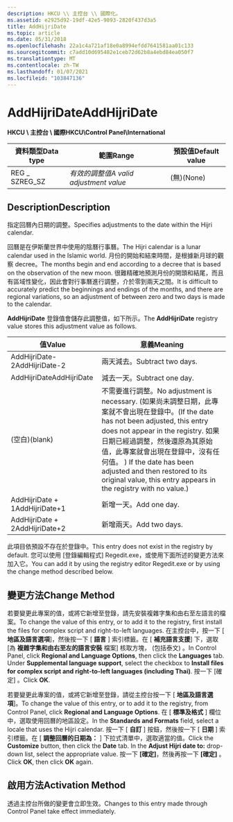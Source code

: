 ```yaml
---
description: HKCU \\ 主控台 \\ 國際化。
ms.assetid: e2925d92-19df-42e5-9893-2820f437d3a5
title: AddHijriDate
ms.topic: article
ms.date: 05/31/2018
ms.openlocfilehash: 22a1c4a721af18e0a8994efdd7641581aa01c133
ms.sourcegitcommit: c7add10d695482e1ceb72d62b8a4ebd84ea050f7
ms.translationtype: MT
ms.contentlocale: zh-TW
ms.lasthandoff: 01/07/2021
ms.locfileid: "103847136"
---
```

# <a name="addhijridate"></a><span data-ttu-id="b697b-103">AddHijriDate</span><span class="sxs-lookup"><span data-stu-id="b697b-103">AddHijriDate</span></span>

<span data-ttu-id="b697b-104">**HKCU \\ 主控台 \\ 國際**</span><span class="sxs-lookup"><span data-stu-id="b697b-104">**HKCU\\Control Panel\\International**</span></span>



| <span data-ttu-id="b697b-105">資料類型</span><span class="sxs-lookup"><span data-stu-id="b697b-105">Data type</span></span> | <span data-ttu-id="b697b-106">範圍</span><span class="sxs-lookup"><span data-stu-id="b697b-106">Range</span></span>                      | <span data-ttu-id="b697b-107">預設值</span><span class="sxs-lookup"><span data-stu-id="b697b-107">Default value</span></span> |
|-----------|----------------------------|---------------|
| <span data-ttu-id="b697b-108">REG \_ SZ</span><span class="sxs-lookup"><span data-stu-id="b697b-108">REG\_SZ</span></span>   | <span data-ttu-id="b697b-109">*有效的調整值*</span><span class="sxs-lookup"><span data-stu-id="b697b-109">*A valid adjustment value*</span></span> | <span data-ttu-id="b697b-110">(無)</span><span class="sxs-lookup"><span data-stu-id="b697b-110">(None)</span></span>        |



 

## <a name="description"></a><span data-ttu-id="b697b-111">Description</span><span class="sxs-lookup"><span data-stu-id="b697b-111">Description</span></span>

<span data-ttu-id="b697b-112">指定回曆內日期的調整。</span><span class="sxs-lookup"><span data-stu-id="b697b-112">Specifies adjustments to the date within the Hijri calendar.</span></span>

<span data-ttu-id="b697b-113">回曆是在伊斯蘭世界中使用的陰曆行事曆。</span><span class="sxs-lookup"><span data-stu-id="b697b-113">The Hijri calendar is a lunar calendar used in the Islamic world.</span></span> <span data-ttu-id="b697b-114">月份的開始和結束時間，是根據新月球的觀察 decree。</span><span class="sxs-lookup"><span data-stu-id="b697b-114">The months begin and end according to a decree that is based on the observation of the new moon.</span></span> <span data-ttu-id="b697b-115">很難精確地預測月份的開頭和結尾，而且有區域性變化，因此會對行事曆進行調整，介於零到兩天之間。</span><span class="sxs-lookup"><span data-stu-id="b697b-115">It is difficult to accurately predict the beginnings and endings of the months, and there are regional variations, so an adjustment of between zero and two days is made to the calendar.</span></span>

<span data-ttu-id="b697b-116">**AddHijriDate** 登錄值會儲存此調整值，如下所示。</span><span class="sxs-lookup"><span data-stu-id="b697b-116">The **AddHijriDate** registry value stores this adjustment value as follows.</span></span>



| <span data-ttu-id="b697b-117">值</span><span class="sxs-lookup"><span data-stu-id="b697b-117">Value</span></span>          | <span data-ttu-id="b697b-118">意義</span><span class="sxs-lookup"><span data-stu-id="b697b-118">Meaning</span></span>                                                                                                                                                                                                                               |
|----------------|---------------------------------------------------------------------------------------------------------------------------------------------------------------------------------------------------------------------------------------|
| <span data-ttu-id="b697b-119">AddHijriDate-2</span><span class="sxs-lookup"><span data-stu-id="b697b-119">AddHijriDate-2</span></span> | <span data-ttu-id="b697b-120">兩天減去。</span><span class="sxs-lookup"><span data-stu-id="b697b-120">Subtract two days.</span></span>                                                                                                                                                                                                                    |
| <span data-ttu-id="b697b-121">AddHijriDate</span><span class="sxs-lookup"><span data-stu-id="b697b-121">AddHijriDate</span></span>   | <span data-ttu-id="b697b-122">減去一天。</span><span class="sxs-lookup"><span data-stu-id="b697b-122">Subtract one day.</span></span>                                                                                                                                                                                                                     |
| <span data-ttu-id="b697b-123">(空白)</span><span class="sxs-lookup"><span data-stu-id="b697b-123">(blank)</span></span>        | <span data-ttu-id="b697b-124">不需要進行調整。</span><span class="sxs-lookup"><span data-stu-id="b697b-124">No adjustment is necessary.</span></span> <span data-ttu-id="b697b-125"> (如果尚未調整日期，此專案就不會出現在登錄中。</span><span class="sxs-lookup"><span data-stu-id="b697b-125">(If the date has not been adjusted, this entry does not appear in the registry.</span></span> <span data-ttu-id="b697b-126">如果日期已經過調整，然後還原為其原始值，此專案就會出現在登錄中，沒有任何值。 ) </span><span class="sxs-lookup"><span data-stu-id="b697b-126">If the date has been adjusted and then restored to its original value, this entry appears in the registry with no value.)</span></span> |
| <span data-ttu-id="b697b-127">AddHijriDate + 1</span><span class="sxs-lookup"><span data-stu-id="b697b-127">AddHijriDate+1</span></span> | <span data-ttu-id="b697b-128">新增一天。</span><span class="sxs-lookup"><span data-stu-id="b697b-128">Add one day.</span></span>                                                                                                                                                                                                                          |
| <span data-ttu-id="b697b-129">AddHijriDate + 2</span><span class="sxs-lookup"><span data-stu-id="b697b-129">AddHijriDate+2</span></span> | <span data-ttu-id="b697b-130">新增兩天。</span><span class="sxs-lookup"><span data-stu-id="b697b-130">Add two days.</span></span>                                                                                                                                                                                                                         |



 

<span data-ttu-id="b697b-131">此項目依預設不存在於登錄中。</span><span class="sxs-lookup"><span data-stu-id="b697b-131">This entry does not exist in the registry by default.</span></span> <span data-ttu-id="b697b-132">您可以使用 [登錄編輯程式] Regedit.exe，或使用下面所述的變更方法來加入它。</span><span class="sxs-lookup"><span data-stu-id="b697b-132">You can add it by using the registry editor Regedit.exe or by using the change method described below.</span></span>

## <a name="change-method"></a><span data-ttu-id="b697b-133">變更方法</span><span class="sxs-lookup"><span data-stu-id="b697b-133">Change Method</span></span>

<span data-ttu-id="b697b-134">若要變更此專案的值，或將它新增至登錄，請先安裝複雜字集和由右至左語言的檔案。</span><span class="sxs-lookup"><span data-stu-id="b697b-134">To change the value of this entry, or to add it to the registry, first install the files for complex script and right-to-left languages.</span></span> <span data-ttu-id="b697b-135">在主控台中，按一下 [ **地區及語言選項**]，然後按一下 [ **語言** ] 索引標籤。在 [ **補充語言支援**] 下，選取 [為 **複雜字集和由右至左的語言安裝** 檔案] 核取方塊， (包括泰文) 。</span><span class="sxs-lookup"><span data-stu-id="b697b-135">In Control Panel, click **Regional and Language Options**, then click the **Languages** tab. Under **Supplemental language support**, select the checkbox to **Install files for complex script and right-to-left languages (including Thai)**.</span></span> <span data-ttu-id="b697b-136">按一下 [確定]  。</span><span class="sxs-lookup"><span data-stu-id="b697b-136">Click **OK**.</span></span>

<span data-ttu-id="b697b-137">若要變更此專案的值，或將它新增至登錄，請從主控台按一下 [ **地區及語言選項**]。</span><span class="sxs-lookup"><span data-stu-id="b697b-137">To change the value of this entry, or to add it to the registry, from Control Panel, click **Regional and Language Options**.</span></span> <span data-ttu-id="b697b-138">在 [ **標準及格式** ] 欄位中，選取使用回曆的地區設定。</span><span class="sxs-lookup"><span data-stu-id="b697b-138">In the **Standards and Formats** field, select a locale that uses the Hijri calendar.</span></span> <span data-ttu-id="b697b-139">按一下 [ **自訂** ] 按鈕，然後按一下 [ **日期** ] 索引標籤。在 [ **調整回曆的日期為：** ] 下拉式清單中，選取適當的值。</span><span class="sxs-lookup"><span data-stu-id="b697b-139">Click the **Customize** button, then click the **Date** tab. In the **Adjust Hijri date to:** drop-down list, select the appropriate value.</span></span> <span data-ttu-id="b697b-140">按一下 **[確定]**，然後再按一下 **[確定]** 。</span><span class="sxs-lookup"><span data-stu-id="b697b-140">Click **OK**, then click **OK** again.</span></span>

## <a name="activation-method"></a><span data-ttu-id="b697b-141">啟用方法</span><span class="sxs-lookup"><span data-stu-id="b697b-141">Activation Method</span></span>

<span data-ttu-id="b697b-142">透過主控台所做的變更會立即生效。</span><span class="sxs-lookup"><span data-stu-id="b697b-142">Changes to this entry made through Control Panel take effect immediately.</span></span>

 

 



